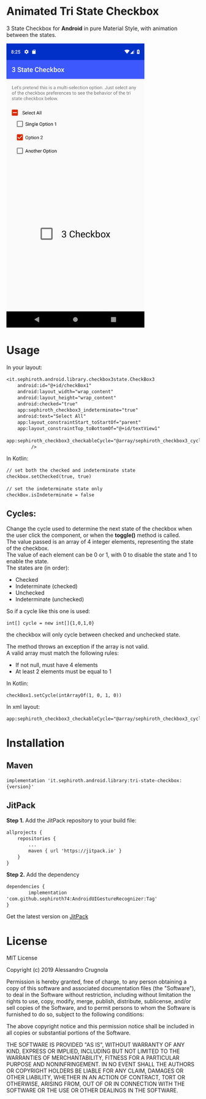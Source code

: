 # Animated Tri State Checkbox
3 State Checkbox for **Android** in pure Material Style, with animation between the states.

<img src="./art/checkbox.gif" width="360" height="740" />

# Usage

In your layout:

    <it.sephiroth.android.library.checkbox3state.CheckBox3
        android:id="@+id/checkBox1"
        android:layout_width="wrap_content"
        android:layout_height="wrap_content"
        android:checked="true"
        app:sephiroth_checkbox3_indeterminate="true"
        android:text="Select All"
        app:layout_constraintStart_toStartOf="parent"
        app:layout_constraintTop_toBottomOf="@+id/textView1"
        app:sephiroth_checkbox3_checkableCycle="@array/sephiroth_checkbox3_cycleIndeterminate"
             />


In Kotlin:

    // set both the checked and indeterminate state
    checkbox.setChecked(true, true)

    // set the indeterminate state only
    checkBox.isIndeterminate = false


## Cycles:

Change the cycle used to determine the next state of the checkbox when the user click the component, or when the **toggle()** method is called.<br />
The value passed is an array of 4 integer elements, representing the state of the checkbox.<br />
The value of each element can be 0 or 1, with 0 to disable the state and 1 to enable the state.<br />
The states are (in order):

- Checked
- Indeterminate (checked)
- Unchecked
- Indeterminate (unchecked)
     
So if a cycle like this one is used:

    int[] cycle = new int[]{1,0,1,0}

the checkbox will only cycle between checked and unchecked state.<br />

The method throws an exception if the array is not valid.<br />
A valid array must match the following rules:
- If not null, must have 4 elements
- At least 2 elements must be equal to 1

In Kotlin:
    
    checkBox1.setCycle(intArrayOf(1, 0, 1, 0))

In xml layout:

    app:sephiroth_checkbox3_checkableCycle="@array/sephiroth_checkbox3_cycleCheckedUncheckedOnly"

# Installation

## Maven

    implementation 'it.sephiroth.android.library:tri-state-checkbox:{version}'


## JitPack

**Step 1.** Add the JitPack repository to your build file:

	allprojects {
		repositories {
			...
			maven { url 'https://jitpack.io' }
		}
	}

**Step 2.** Add the dependency

	dependencies {
	        implementation 'com.github.sephiroth74:AndroidUIGestureRecognizer:Tag'
	}

Get the latest version  on [JitPack](https://jitpack.io/private#sephiroth74/Tri-State-Checkbox)


# License

MIT License

Copyright (c) 2019 Alessandro Crugnola

Permission is hereby granted, free of charge, to any person obtaining a copy
of this software and associated documentation files (the "Software"), to deal
in the Software without restriction, including without limitation the rights
to use, copy, modify, merge, publish, distribute, sublicense, and/or sell
copies of the Software, and to permit persons to whom the Software is
furnished to do so, subject to the following conditions:

The above copyright notice and this permission notice shall be included in all
copies or substantial portions of the Software.

THE SOFTWARE IS PROVIDED "AS IS", WITHOUT WARRANTY OF ANY KIND, EXPRESS OR
IMPLIED, INCLUDING BUT NOT LIMITED TO THE WARRANTIES OF MERCHANTABILITY,
FITNESS FOR A PARTICULAR PURPOSE AND NONINFRINGEMENT. IN NO EVENT SHALL THE
AUTHORS OR COPYRIGHT HOLDERS BE LIABLE FOR ANY CLAIM, DAMAGES OR OTHER
LIABILITY, WHETHER IN AN ACTION OF CONTRACT, TORT OR OTHERWISE, ARISING FROM,
OUT OF OR IN CONNECTION WITH THE SOFTWARE OR THE USE OR OTHER DEALINGS IN THE
SOFTWARE.
